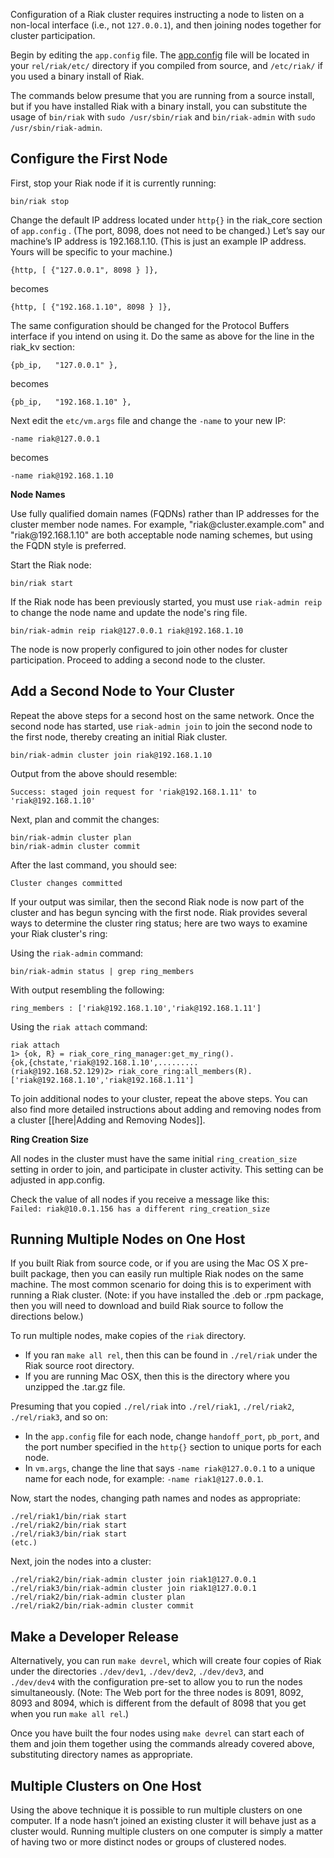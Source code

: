 Configuration of a Riak cluster requires instructing a node to listen on
a non-local interface (i.e., not `127.0.0.1`), and then joining nodes
together for cluster participation.

Begin by editing the `app.config` file. The
[app.config](http://wiki.basho.com/Configuration-Files.html#app.config)
file will be located in your `rel/riak/etc/` directory if you compiled
from source, and `/etc/riak/` if you used a binary install of Riak.

The commands below presume that you are running from a source install,
but if you have installed Riak with a binary install, you can substitute
the usage of `bin/riak` with `sudo /usr/sbin/riak` and `bin/riak-admin`
with `sudo /usr/sbin/riak-admin`.

Configure the First Node
------------------------

First, stop your Riak node if it is currently running:

    bin/riak stop

Change the default IP address located under `http{}` in the riak_core
section of `app.config` . (The port, 8098, does not need to be changed.)
Let’s say our machine’s IP address is 192.168.1.10. (This is just an
example IP address. Yours will be specific to your machine.)

    {http, [ {"127.0.0.1", 8098 } ]},

becomes

    {http, [ {"192.168.1.10", 8098 } ]},

The same configuration should be changed for the Protocol Buffers interface if you intend on using it. Do the same as above for the line in the riak_kv section:

    {pb_ip,   "127.0.0.1" },

becomes

    {pb_ip,   "192.168.1.10" },


Next edit the `etc/vm.args` file and change the `-name` to your new IP:

    -name riak@127.0.0.1

becomes

    -name riak@192.168.1.10

<div class="info">
<strong>Node Names</strong><br/>
<p>Use fully qualified domain names (FQDNs) rather than IP addresses
for the cluster member node names. For example, "riak@cluster.example.com" and "riak@192.168.1.10" are both acceptable node naming schemes, but using the FQDN style is preferred.</p></div>

Start the Riak node:

    bin/riak start

If the Riak node has been previously started, you must use
`riak-admin reip` to change the node name and update the node's ring
file.

    bin/riak-admin reip riak@127.0.0.1 riak@192.168.1.10

The node is now properly configured to join other nodes for cluster
participation. Proceed to adding a second node to the cluster.

Add a Second Node to Your Cluster
---------------------------------

Repeat the above steps for a second host on the same network. Once the
second node has started, use `riak-admin join` to join the second node
to the first node, thereby creating an initial Riak cluster.

    bin/riak-admin cluster join riak@192.168.1.10

Output from the above should resemble:

    Success: staged join request for 'riak@192.168.1.11' to 'riak@192.168.1.10'

Next, plan and commit the changes:

    bin/riak-admin cluster plan
    bin/riak-admin cluster commit

After the last command, you should see:

    Cluster changes committed

If your output was similar, then the second Riak node is now part of the cluster and has begun syncing with the first node. Riak provides several ways to determine the cluster ring status; here are two ways to examine your Riak cluster's ring:

Using the `riak-admin` command:

    bin/riak-admin status | grep ring_members

With output resembling the following:

    ring_members : ['riak@192.168.1.10','riak@192.168.1.11']

Using the `riak attach` command:

    riak attach
    1> {ok, R} = riak_core_ring_manager:get_my_ring().
    {ok,{chstate,'riak@192.168.1.10',.........
    (riak@192.168.52.129)2> riak_core_ring:all_members(R).
    ['riak@192.168.1.10','riak@192.168.1.11']

To join additional nodes to your cluster, repeat the above steps.
You can also find more detailed instructions about adding and removing nodes
from a cluster [[here|Adding and Removing Nodes]].

<div class="info"><strong>Ring Creation Size</strong>
<p>All nodes in the cluster must have the same initial <code>ring_creation_size</code> setting in order to join, and participate in cluster activity. This setting can be adjusted in app.config.</p>
<p>Check the value of all nodes if you receive a message like this:<br/><code>Failed: riak@10.0.1.156 has a different ring_creation_size</code></p></div>

Running Multiple Nodes on One Host
----------------------------------

If you built Riak from source code, or if you are using the Mac OS X
pre-built package, then you can easily run multiple Riak nodes on the
same machine. The most common scenario for doing this is to experiment
with running a Riak cluster. (Note: if you have installed the .deb or
.rpm package, then you will need to download and build Riak source to
follow the directions below.)

To run multiple nodes, make copies of the `riak` directory.

-   If you ran `make all rel`, then this can be found in `./rel/riak`
    under the Riak source root directory.
-   If you are running Mac OSX, then this is the directory where you
    unzipped the .tar.gz file.

Presuming that you copied `./rel/riak` into `./rel/riak1`,
`./rel/riak2`, `./rel/riak3`, and so on:

-   In the `app.config` file for each node, change `handoff_port`,
    `pb_port`, and the port number specified in the `http{}` section to
    unique ports for each node.
-   In `vm.args`, change the line that says `-name riak@127.0.0.1` to a
    unique name for each node, for example: `-name riak1@127.0.0.1`.

Now, start the nodes, changing path names and nodes as appropriate:

    ./rel/riak1/bin/riak start
    ./rel/riak2/bin/riak start
    ./rel/riak3/bin/riak start
    (etc.)

Next, join the nodes into a cluster:

    ./rel/riak2/bin/riak-admin cluster join riak1@127.0.0.1
    ./rel/riak3/bin/riak-admin cluster join riak1@127.0.0.1
    ./rel/riak2/bin/riak-admin cluster plan
    ./rel/riak2/bin/riak-admin cluster commit

Make a Developer Release
------------------------

Alternatively, you can run `make devrel`, which will create four copies
of Riak under the directories `./dev/dev1`, `./dev/dev2`, `./dev/dev3`,
and `./dev/dev4` with the configuration pre-set to allow you to run the
nodes simultaneously. (Note: The Web port for the three nodes is 8091,
8092, 8093 and 8094, which is different from the default of 8098 that
you get when you run `make all rel`.)

Once you have built the four nodes using `make devrel` can start each of
them and join them together using the commands already covered above,
substituting directory names as appropriate.

Multiple Clusters on One Host
-----------------------------

Using the above technique it is possible to run multiple clusters on one
computer. If a node hasn’t joined an existing cluster it will behave
just as a cluster would. Running multiple clusters on one computer is
simply a matter of having two or more distinct nodes or groups of
clustered nodes.
